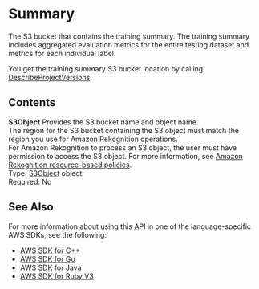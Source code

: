 # Summary<a name="API_Summary"></a>

The S3 bucket that contains the training summary\. The training summary includes aggregated evaluation metrics for the entire testing dataset and metrics for each individual label\. 

You get the training summary S3 bucket location by calling [DescribeProjectVersions](API_DescribeProjectVersions.md)\. 

## Contents<a name="API_Summary_Contents"></a>

 **S3Object**   <a name="rekognition-Type-Summary-S3Object"></a>
Provides the S3 bucket name and object name\.  
The region for the S3 bucket containing the S3 object must match the region you use for Amazon Rekognition operations\.  
For Amazon Rekognition to process an S3 object, the user must have permission to access the S3 object\. For more information, see [Amazon Rekognition resource\-based policies](security_iam_service-with-iam.md#security_iam_service-with-iam-resource-based-policies)\.   
Type: [S3Object](API_S3Object.md) object  
Required: No

## See Also<a name="API_Summary_SeeAlso"></a>

For more information about using this API in one of the language\-specific AWS SDKs, see the following:
+  [AWS SDK for C\+\+](https://docs.aws.amazon.com/goto/SdkForCpp/rekognition-2016-06-27/Summary) 
+  [AWS SDK for Go](https://docs.aws.amazon.com/goto/SdkForGoV1/rekognition-2016-06-27/Summary) 
+  [AWS SDK for Java](https://docs.aws.amazon.com/goto/SdkForJava/rekognition-2016-06-27/Summary) 
+  [AWS SDK for Ruby V3](https://docs.aws.amazon.com/goto/SdkForRubyV3/rekognition-2016-06-27/Summary) 